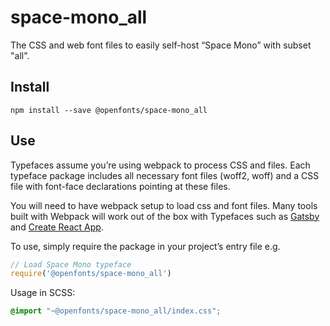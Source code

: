 
# space-mono_all

The CSS and web font files to easily self-host “Space Mono” with subset "all".

## Install

`npm install --save @openfonts/space-mono_all`

## Use

Typefaces assume you’re using webpack to process CSS and files. Each typeface
package includes all necessary font files (woff2, woff) and a CSS file with
font-face declarations pointing at these files.

You will need to have webpack setup to load css and font files. Many tools built
with Webpack will work out of the box with Typefaces such as [Gatsby](https://github.com/gatsbyjs/gatsby)
and [Create React App](https://github.com/facebookincubator/create-react-app).

To use, simply require the package in your project’s entry file e.g.

```javascript
// Load Space Mono typeface
require('@openfonts/space-mono_all')
```

Usage in SCSS:
```scss
@import "~@openfonts/space-mono_all/index.css";
```
